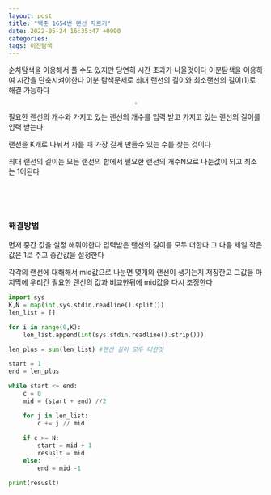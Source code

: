 ```yaml
---
layout: post
title: "백준 1654번 랜선 자르기"
date: 2022-05-24 16:35:47 +0900
categories:
tags: 이진탐색
---
```


순차탐색을 이용해서 풀 수도 있지만 당연히 시간 초과가 나올것이다 이분탐색을 이용하여  시간을 단축시켜야한다 이분 탐색문제로 최대 랜선의 길이와 최소랜선의 길이(1)로 해결 가능하다

<center>
<img src="https://user-images.githubusercontent.com/80758613/170191047-a8b5c960-9037-41f6-bdd3-e41c3576fa24.png" style="zoom:30%;">
</center>

필요한 랜선의 개수와 가지고 있는 랜선의 개수를 입력 받고 가지고 있는 랜선의 길이를 입력 받는다 

랜선을 K개로 나눠서 자를  때 가장 길게 만들수 있는 수를 찾는 것이다

최대 랜선의 길이는 모든 랜선의 합에서 필요한 랜선의 개수N으로 나눈값이 되고 최소는 1이된다

&nbsp;

&nbsp;

### 해결방법

먼저 중간 값을 설정 해줘야한다 입력받은 랜선의 길이를 모두 더한다 그 다음 제일 작은 값은 1로 주고 중간값을 설정한다

각각의 랜선에 대해해서 mid값으로 나눈면 몇개의 랜선이 생기는지 저장한고 그값을 마지막에 우리간 필요한 랜선의 값과 비교한뒤에 mid값을 다시 조정한다

``` python
import sys
K,N = map(int,sys.stdin.readline().split())
len_list = []

for i in range(0,K):
    len_list.append(int(sys.stdin.readline().strip()))

len_plus = sum(len_list) #랜선 길이 모두 더한것

start = 1
end = len_plus

while start <= end:
    c = 0
    mid = (start + end) //2

    for j in len_list:
        c += j // mid
    
    if c >= N:
        start = mid + 1
        resuslt = mid
    else:
        end = mid -1

print(resuslt)
```

